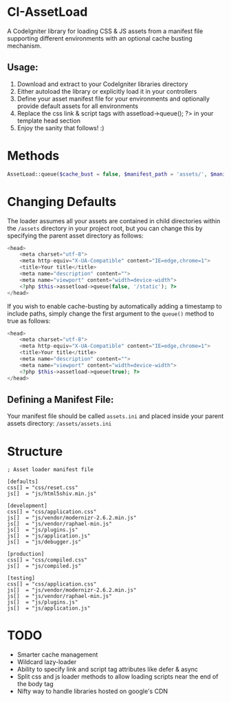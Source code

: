 CI-AssetLoad
============

A CodeIgniter library for loading CSS & JS assets from a manifest file supporting different environments with an optional cache busting mechanism.

Usage:
-----

1. Download and extract to your CodeIgniter libraries directory
2. Either autoload the library or explicitly load it in your controllers
3. Define your asset manifest file for your environments and optionally provide default assets for all environments
4. Replace the css link & script tags with <?php $this->assetload->queue(); ?> in your template head section
5. Enjoy the sanity that follows! :)

#  Methods

```php
AssetLoad::queue($cache_bust = false, $manifest_path = 'assets/', $manifest_file_name = 'assets.ini')
```

# Changing Defaults

The loader assumes all your assets are contained in child directories within the `/assets` directory in your project root, but you can change this 
by specifying the parent asset directory as follows:

```php
<head>
    <meta charset="utf-8">
    <meta http-equiv="X-UA-Compatible" content="IE=edge,chrome=1">
    <title>Your title</title>
    <meta name="description" content="">
    <meta name="viewport" content="width=device-width">
	<?php $this->assetload->queue(false, '/static'); ?>
</head>
```

If you wish to enable cache-busting by automatically adding a timestamp to include paths, simply change the first argument to the `queue()` method to true 
as follows:

```php
<head>
    <meta charset="utf-8">
    <meta http-equiv="X-UA-Compatible" content="IE=edge,chrome=1">
    <title>Your title</title>
    <meta name="description" content="">
    <meta name="viewport" content="width=device-width">
	<?php $this->assetload->queue(true); ?>
</head>
```

Defining a Manifest File:
-----

Your manifest file should be called `assets.ini` and placed inside your parent assets directory: `/assets/assets.ini`

# Structure

```
; Asset loader manifest file

[defaults]
css[] = "css/reset.css"
js[]  = "js/html5shiv.min.js"

[development]
css[] = "css/application.css"
js[]  = "js/vendor/modernizr-2.6.2.min.js"
js[]  = "js/vendor/raphael-min.js"
js[]  = "js/plugins.js"
js[]  = "js/application.js"
js[]  = "js/debugger.js"

[production]
css[] = "css/compiled.css"
js[]  = "js/compiled.js"

[testing]
css[] = "css/application.css"
js[]  = "js/vendor/modernizr-2.6.2.min.js"
js[]  = "js/vendor/raphael-min.js"
js[]  = "js/plugins.js"
js[]  = "js/application.js"
```

#  TODO

- Smarter cache management
- Wildcard lazy-loader
- Ability to specify link and script tag attributes like defer & async
- Split css and js loader methods to allow loading scripts near the end of the body tag
- Nifty way to handle libraries hosted on google's CDN